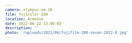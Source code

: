 ```yaml
---
camera: olympus-om-10
film: fujicolor-200
location: Armenia
date: 2022-06-22 23:00:03
description: ''
photo: '/uploads/2022/06/fujifilm-200-sevan-2022-8.jpg'
---
```

